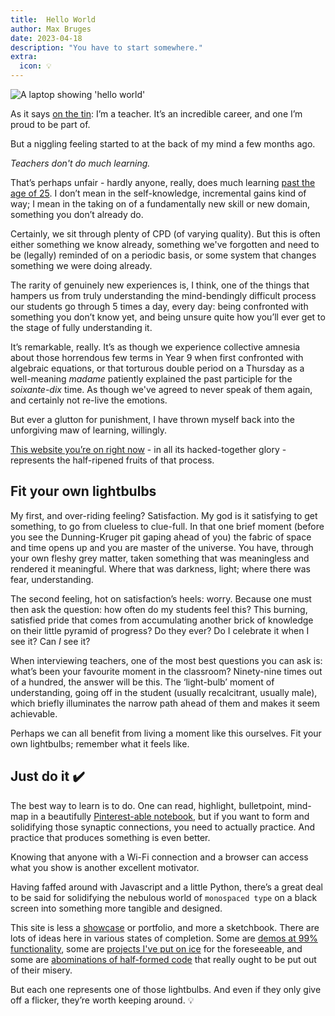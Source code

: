 ```yaml
---
title:  Hello World
author: Max Bruges
date: 2023-04-18
description: "You have to start somewhere."
extra:
  icon: 💡
---
```


![A laptop showing 'hello world'](https://images.unsplash.com/photo-1644792863360-40fa85ea52e7?ixlib=rb-4.0.3&ixid=MnwxMjA3fDB8MHxwaG90by1wYWdlfHx8fGVufDB8fHx8&auto=format&fit=crop&w=530&q=80)

As it says [on the tin](/about): I’m a teacher. It’s an incredible career, and one I’m proud to be part of.

But a niggling feeling started to at the back of my mind a few months ago.

*Teachers don't do much learning.*

That’s perhaps unfair - hardly anyone, really, does much learning [past the age of 25](https://www.tes.com/magazine/analysis/general/why-better-cpd-could-be-answer-teacher-retention). I don’t mean in the self-knowledge, incremental gains kind of way; I mean in the taking on of a fundamentally new skill or new domain, something you don’t already do.

Certainly, we sit through plenty of CPD (of varying quality). But this is often either something we know already, something we've forgotten and need to be (legally) reminded of on a periodic basis, or some system that changes something we were doing already.

The rarity of genuinely new experiences is, I think, one of the things that hampers us from truly understanding the mind-bendingly difficult process our students go through 5 times a day, every day: being confronted with something you don’t know yet, and being unsure quite how you’ll ever get to the stage of fully understanding it.

It’s remarkable, really. It’s as though we experience collective amnesia about those horrendous few terms in Year 9 when first confronted with algebraic equations, or that torturous double period on a Thursday as a well-meaning *madame* patiently explained the past participle for the *soixante-dix* time. As though we've agreed to never speak of them again, and certainly not re-live the emotions.

But ever a glutton for punishment, I have thrown myself back into the unforgiving maw of learning, willingly.

[This website you’re on right now](/) - in all its hacked-together glory  - represents the half-ripened fruits of that process.

## Fit your own lightbulbs

My first, and over-riding feeling? Satisfaction. My god is it satisfying to get something, to go from clueless to clue-full. In that one brief moment (before you see the Dunning-Kruger pit gaping ahead of you) the fabric of space and time opens up and you are master of the universe. You have, through your own fleshy grey matter, taken something that was meaningless and rendered it meaningful. Where that was darkness, light; where there was fear, understanding.

The second feeling, hot on satisfaction’s heels: worry. Because one must then ask the question: how often do my students feel this? This burning, satisfied pride that comes from accumulating another brick of knowledge on their little pyramid of progress? Do they ever? Do I celebrate it when I see it? Can *I* see it?

When interviewing teachers, one of the most best questions you can ask is: what’s been your favourite moment in the classroom? Ninety-nine times out of a hundred, the answer will be this. The ‘light-bulb’ moment of understanding, going off in the student (usually recalcitrant, usually male), which briefly illuminates the narrow path ahead of them and makes it seem achievable.

Perhaps we can all benefit from living a moment like this ourselves. Fit your own lightbulbs; remember what it feels like.

## Just do it ✔️

The best way to learn is to do. One can read, highlight, bulletpoint, mind-map in a beautifully [Pinterest-able notebook](https://www.vox.com/the-goods/22538703/tiktok-productivity-hacks-gen-z), but if you want to form and solidifying those synaptic connections, you need to actually practice. And practice that produces something is even better.

Knowing that anyone with a Wi-Fi connection and a browser can access what you show is another excellent motivator.

Having faffed around with Javascript and a little Python, there’s a great deal to be said for solidifying the nebulous world of `monospaced type` on a black screen into something more tangible and designed.

This site is less a [showcase](/experiments/codeplayground.html) or portfolio, and more a sketchbook. There are lots of ideas here in various states of completion. Some are [demos at 99% functionality](/experiments/wotd.html), some are [projects I've put on ice](https://open.spotify.com/show/1s44mmlysg8G7lLW5QvGb5?si=5889d05e4c8a4171) for the foreseeable, and some are [abominations of half-formed code](/experiments/codeplayground.html) that really ought to be put out of their misery.

But each one represents one of those lightbulbs. And even if they only give off a flicker, they’re worth keeping around. 💡
